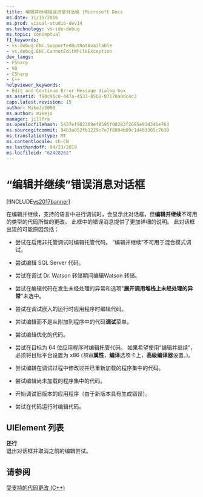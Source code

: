 ```yaml
---
title: 编辑并继续错误消息对话框 |Microsoft Docs
ms.date: 11/15/2016
ms.prod: visual-studio-dev14
ms.technology: vs-ide-debug
ms.topic: conceptual
f1_keywords:
- vs.debug.ENC.SupportedButNotAvailable
- vs.debug.ENC.CannotEditWhileException
dev_langs:
- FSharp
- VB
- CSharp
- C++
helpviewer_keywords:
- Edit and Continue Error Message dialog box
ms.assetid: f98c91c0-447a-4533-85b6-87170a0dc4c3
caps.latest.revision: 15
author: MikeJo5000
ms.author: mikejo
manager: jillfra
ms.openlocfilehash: 5437ef982309ef8595f08283f2685e93d346e764
ms.sourcegitcommit: 94b3a052fb1229c7e7f8804b09c1d403385c7630
ms.translationtype: MT
ms.contentlocale: zh-CN
ms.lasthandoff: 04/23/2019
ms.locfileid: "62428262"
---
```

# <a name="edit-and-continue-error-message-dialog-box"></a>“编辑并继续”错误消息对话框
[!INCLUDE[vs2017banner](../includes/vs2017banner.md)]

在编辑并继续，支持的语言中进行调试时，会显示此对话框，但**编辑并继续**不可用的类型的代码所做的更改。 此框中的错误消息提供了更加详细的说明。 此对话框出现的可能原因包括：  
  
- 尝试在启用非托管调试时编辑托管代码。 “编辑并继续”不可用于混合模式调试。  
  
- 尝试编辑 SQL Server 代码。  
  
- 尝试在调试 Dr. Watson 转储期间编辑Watson 转储。  
  
- 尝试在编辑代码在发生未经处理的异常和选项"**展开调用堆栈上未经处理的异常**"未选中。  
  
- 尝试在调试嵌入的运行时应用程序时编辑代码。  
  
- 尝试编辑而不是从附加到程序中的代码**调试**菜单。  
  
- 尝试编辑优化的代码。  
  
- 尝试在目标为 64 位应用程序时编辑托管代码。 如果希望使用“编辑并继续”，必须将目标平台设置为 x86 (*项目***属性**，**编译**选项卡上，**高级编译器**设置。)。  
  
- 尝试编辑在调试过程中修改过并已重新加载的程序集中的代码。  
  
- 尝试编辑尚未加载的程序集中的代码。  
  
- 开始调试旧版本的应用程序（由于新版本具有生成错误）。  
  
- 尝试在代码运行时编辑代码。  
  
## <a name="uielement-list"></a>UIElement 列表  
 **还行**  
 退出对话框并取消之前的编辑尝试。  
  
## <a name="see-also"></a>请参阅  
 [受支持的代码更改 (C++)](../debugger/supported-code-changes-cpp.md)
